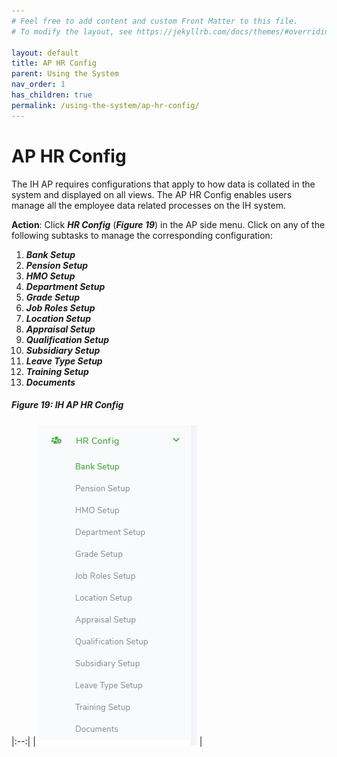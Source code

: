 ```yaml
---
# Feel free to add content and custom Front Matter to this file.
# To modify the layout, see https://jekyllrb.com/docs/themes/#overriding-theme-defaults

layout: default
title: AP HR Config
parent: Using the System
nav_order: 1
has_children: true
permalink: /using-the-system/ap-hr-config/
---
```


# AP HR Config

The IH AP requires configurations that apply to how data is collated in the system and displayed on all views. The AP HR Config enables users manage all the employee data related processes on the IH system.  

**Action**: Click ***HR Config*** (***Figure 19***) in the AP side menu. Click on any of the following subtasks to manage the corresponding configuration:

1.	***Bank Setup***
2.	***Pension Setup***
3.	***HMO Setup***
4.	***Department Setup***
5.	***Grade Setup***
6.	***Job Roles Setup***
7.	***Location Setup***
8.	***Appraisal Setup***
9.	***Qualification Setup***
10.	***Subsidiary Setup***
11.	***Leave Type Setup***
12.	***Training Setup*** 
13.	***Documents*** 

##### Figure 19: IH AP HR Config

|:--:| 
| ![hr config](hr-config.PNG) | 

